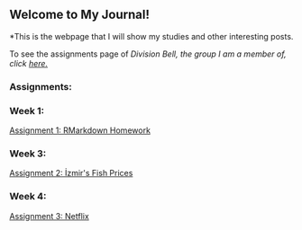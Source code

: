 ## Welcome to My Journal!

*This is the webpage that I will show my studies and other interesting posts.

To see the assignments page of *Division Bell, the group I am a member of, click [here.](https://pjournal.github.io/mef05g-division-bell)*

### Assignments:

### Week 1:

[Assignment 1: RMarkdown Homework](Assignment_1.html)

### Week 3:

[Assignment 2: İzmir's Fish Prices](Assignment_2.html)

### Week 4:

[Assignment 3: Netflix](Assignment_3.html)
